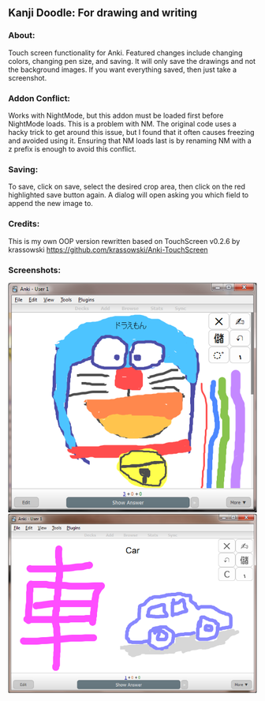 ## Kanji Doodle: For drawing and writing

### About:
Touch screen functionality for Anki. Featured changes include changing colors, changing pen size, and saving. It will only save the drawings and not the background images. If you want everything saved, then just take a screenshot.


### Addon Conflict:
Works with NightMode, but this addon must be loaded first before NightMode loads. This is a problem with NM. The original code uses a hacky trick to get around this issue, but I found that it often causes freezing and avoided using it. Ensuring that NM loads last is by renaming NM with a z prefix is enough to avoid this conflict.


### Saving:
To save, click on save, select the desired crop area, then click on the red highlighted save button again. A dialog will open asking you which field to append the new image to.


### Credits:
This is my own OOP version rewritten based on TouchScreen v0.2.6 by krassowski https://github.com/krassowski/Anki-TouchScreen


### Screenshots:

<img src="https://github.com/lovac42/KanjiDoodle/blob/master/screenshots/doraemon.png?raw=true">  

<img src="https://github.com/lovac42/KanjiDoodle/blob/master/screenshots/kanji.png?raw=true">  
